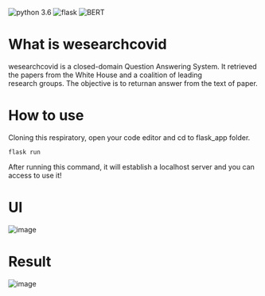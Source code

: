 <img src="https://img.shields.io/badge/python-3.6-green" alt="python 3.6" /> <img src="https://img.shields.io/badge/flask-1.1.2-blue" alt="flask" /> <img src="https://img.shields.io/badge/BERT-red" alt="BERT" />

# What is wesearchcovid

wesearchcovid is a closed-domain Question Answering System. It retrieved the papers from the White House and a coalition of leading </br> research groups. The objective is to returnan answer from the text of paper.



# How to use 
Cloning this respiratory, open your code editor and cd to flask_app folder.<br/>
 
 `flask run ` <br/>
 
 After running this command, it will establish a localhost server and you can access to use it! <br/>
 
 # UI
 ![image](https://i.imgur.com/oJTA7VE.jpg)
 
 # Result
 
 ![image]()
 
